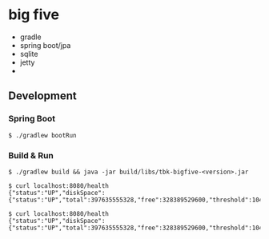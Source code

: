 big five
========
- gradle
- spring boot/jpa
- sqlite
- jetty
-
## Development

### Spring Boot
```
$ ./gradlew bootRun
```
### Build & Run
```
$ ./gradlew build && java -jar build/libs/tbk-bigfive-<version>.jar
```

```
$ curl localhost:8080/health
{"status":"UP","diskSpace":{"status":"UP","total":397635555328,"free":328389529600,"threshold":10485760}}}
```
```
$ curl localhost:8080/health
{"status":"UP","diskSpace":{"status":"UP","total":397635555328,"free":328389529600,"threshold":10485760}}}
```
